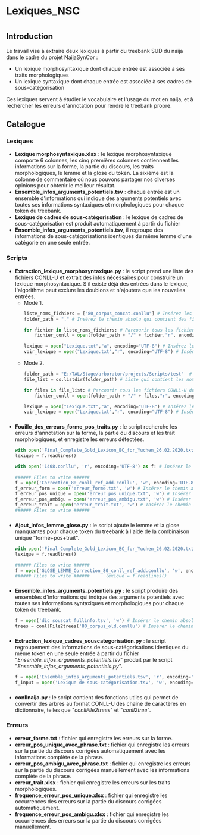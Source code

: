 # Lexiques_NSC
# 

## Introduction

Le travail vise à extraire deux lexiques à partir du treebank SUD du naija dans le cadre du projet NaijaSynCor : <br>
  * Un lexique morphosyntaxique dont chaque entrée est associée à ses traits morphologiques <br> 
  * Un lexique syntaxique dont chaque entrée est associée à ses cadres de sous-catégorisation <br>

Ces lexiques servent à étudier le vocabulaire et l'usage du mot en naija, et à rechercher les erreurs d'annotation pour rendre le treebank propre. <br>

## 
## Catalogue
### 
### 
### Lexiques
  * **Lexique morphosyntaxique.xlsx** : le lexique morphosyntaxique comporte 6 colonnes, les cinq premières colonnes contiennent les informations sur la forme, la partie du discours, les traits morphologiques, le lemme et la glose du token. La sixième est la colonne de commentaire où nous pouvons partager nos diverses opinions pour obtenir le meilleur résultat.
  * **Ensemble_infos_arguments_potentiels.tsv** : chaque entrée est un ensemble d'informations qui indique des arguments potentiels avec toutes ses informations syntaxiques et morphologiques pour chaque token du treebank.
  * **Lexique de cadres de sous-catégorisation** : le lexique de cadres de sous-catégorisation est produit automatiquement à partir du fichier
  * **Ensemble_infos_arguments_potentiels.tsv**, il regroupe des informations de sous-catégorisations identiques du même lemme d'une catégorie en une seule entrée.

### 
### 
### Scripts
  * **Extraction_lexique_morphosyntaxique.py** : le script prend une liste des fichiers CONLL-U et extrait des infos nécessaires pour construire un lexique morphosyntaxique. S'il existe déjà des entrées dans le lexique, l'algorithme peut exclure les doublons et n'ajoutera que les nouvelles entrées. 
    * Mode 1.
      ```Python
      liste_noms_fichiers = ["80_corpus_concat.conllu"] # Insérez les noms des fichiers CONLL-U dans cette liste
      folder_path = "." # Insérez le chemin absolu qui contient des fichiers CONLL-U de la liste "liste_noms_fichiers"
      ```
      ```Python
      for fichier in liste_noms_fichiers: # Parcourir tous les fichiers CONLL-U de la liste
          fichier_conll = open(folder_path + "/" + fichier,"r", encoding="UTF-8") # Lire chaque fichier CONLL-U de la liste
      ```
      ```Python
      lexique = open("Lexique.txt","a", encoding="UTF-8") # Insérez le chemin absolu du fichier de lexique morphosyntaxique
      voir_lexique = open("Lexique.txt","r", encoding="UTF-8") # Insérez le chemin absolu du fichier de lexique morphosyntaxique, cette étape vise à vérifier si c'est une nouvelle entrée
      ```
    * Mode 2. 
      ```Python
      folder_path = "E:/TAL/Stage/arborator/projects/Scripts/test"  # Insérez le chemin absolu qui contient des fichiers CONLL-U 
      file_list = os.listdir(folder_path) # Liste qui contient les noms des fichiers CONLL-U
      ```
      ```Python
      for files in file_list: # Parcourir tous les fichiers CONLL-U de la liste
          fichier_conll = open(folder_path + "/" + files,"r", encoding="UTF-8") # Lire chaque fichier CONLL-U de la liste
      ```
      ```Python
      lexique = open("Lexique.txt","a", encoding="UTF-8") # Insérez le chemin absolu du fichier de lexique morphosyntaxique
      voir_lexique = open("Lexique.txt","r", encoding="UTF-8") # Insérez le chemin absolu du fichier de lexique morphosyntaxique
      ```
###
  * **Fouille_des_erreurs_forme_pos_traits.py** : le script recherche les erreurs d'annotation sur la forme, la partie du discours et les trait morphologiques, et enregistre les erreurs détectées.
      ```Python
      with open('Final_Complete_Gold_Lexicon_BC_for_Yuchen_26.02.2020.txt', 'r') as f: # Insérer le chemin absolu du lexique morphosyntaxique
      lexique = f.readlines()
      ```
      ```Python
      with open('1408.conllu', 'r', encoding='UTF-8') as f: # Insérer le chemin absolu du fichier CONLL-U à traiter
      ```
      ```Python
      ###### Files to write ######
      f = open('Correction_80_conll_ref_add.conllu', 'w', encoding='UTF-8') # Insérer le chemin absolu du fichier CONLL-U corrigé
      f_erreur_form = open('erreur_forme.txt', 'w') # Insérer le chemin absolu du fichier qui enregistrer les erreurs sur la forme
      f_erreur_pos_unique = open('erreur_pos_unique.txt', 'w') # Insérer le chemin absolu du fichier qui enregistrer les erreurs sur la partie du discours corrigées automatiquement
      f_erreur_pos_ambigu = open('erreur_pos_ambigu.txt', 'w') # Insérer le chemin absolu du fichier qui enregistrer les erreurs sur la partie du discours corrigées manuellement
      f_erreur_trait = open('erreur_trait.txt', 'w') # Insérer le chemin absolu du fichier qui enregistrer les erreurs sur les traits morphologiques
      ###### Files to write ######
      ```

### 
  * **Ajout_infos_lemme_glose.py** : le script ajoute le lemme et la glose manquantes pour chaque token du treebank à l'aide de la combinaison unique "forme+pos+trait".
      ```Python
      with open('Final_Complete_Gold_Lexicon_BC_for_Yuchen_26.02.2020.txt', 'r') as f: # Insérer le chemin absolu du lexique morphosyntaxique
      lexique = f.readlines()
      ```
      ```Python
      ###### Files to write ######
      f = open('GLOSE_LEMME_Correction_80_conll_ref_add.conllu', 'w', encoding='UTF-8') # Insérer le chemin absolu du fichier CONLL-U à traiter
      ###### Files to write ######      lexique = f.readlines()
      ```
### 
  * **Ensemble_infos_arguments_potentiels.py** : le script produire des ensembles d'informations qui indique des arguments potentiels avec toutes ses informations syntaxiques et morphologiques pour chaque token du treebank.
      ```Python
      f = open('dic_souscat_fullinfo.tsv', 'w') # Insérer le chemin absolu du fichier qui enregistre des ensembles d'informations extraits
      trees = conllFile2trees('80_corpus_old.conllu') # Insérer le chemin absolu du fichier CONLL-U, la fonction "conllFile2trees" permet de convertir un arbre CONLL-U des chaînes de caractères en dictionnaire 
      ```
   
### 
  * **Extraction_lexique_cadres_souscategorisation.py** : le script regroupement des informations de sous-catégorisations identiques du même token en une seule entrée à partir du fichier "*Ensemble_infos_arguments_potentiels.tsv*" produit par le script "*Ensemble_infos_arguments_potentiels.py*".
      ```Python
      f = open('Ensemble_infos_arguments_potentiels.tsv', 'r', encoding='UTF-8') # Insérer le chemin absolu du fichier qui enregistre des ensembles d'informations des arguments potentiels produit par le script "Ensemble_infos_arguments_potentiels.py"
      f_input = open('Lexique de sous-catégorisation.tsv', 'w', encoding='UTF-8') # Insérer le chemin absolu du lexique de cadres de sous-catégorisation
      ```
### 
  * **conllnaija.py** : le script contient des fonctions utiles qui permet de convertir des arbres au format CONLL-U des chaîne de caractères en dictionnaire, telles que "*conllFile2trees*" et "*conll2tree*".

### 
### Erreurs
  * **erreur_forme.txt** : fichier qui enregistre les erreurs sur la forme.
  * **erreur_pos_unique_avec_phrase.txt** : fichier qui enregistre les erreurs sur la partie du discours corrigées automatiquement avec les informations complète de la phrase.
  * **erreur_pos_ambigu_avec_phrase.txt** : fichier qui enregistre les erreurs sur la partie du discours corrigées manuellement avec les informations complète de la phrase.
  * **erreur_trait.xlsx** : fichier qui enregistre les erreurs sur les traits morphologiques.  
  * **frequence_erreur_pos_unique.xlsx** : fichier qui enregistre les occurrences des erreurs sur la partie du discours corrigées automatiquement.
  * **frequence_erreur_pos_ambigu.xlsx** : fichier qui enregistre les occurrences des erreurs sur la partie du discours corrigées manuellement.

